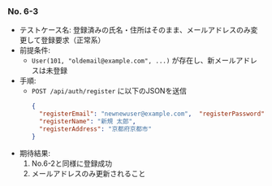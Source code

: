### No. 6-3

- テストケース名: 登録済みの氏名・住所はそのまま、メールアドレスのみ変更して登録要求（正常系）
- 前提条件:  
  - `User(101, "oldemail@example.com", ...)` が存在し、新メールアドレスは未登録
- 手順:  
  - `POST /api/auth/register` に以下のJSONを送信
    ```json
    {
      "registerEmail": "newnewuser@example.com",  "registerPassword": "newpassword123",  
      "registerName": "新規 太郎",  
      "registerAddress": "京都府京都市"
    }
    ```
- 期待結果:  
  1. No.6-2と同様に登録成功  
  2. メールアドレスのみ更新されること

